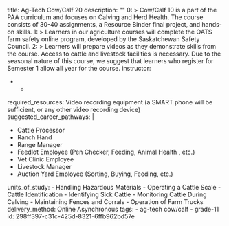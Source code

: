title: Ag-Tech Cow/Calf 20
description: ""
0: >
  Cow/Calf 10 is a part of the PAA curriculum and focuses on Calving and Herd Health. The course
  consists of 30-40 assignments, a Resource Binder final project, and hands-on skills.
1: >
  Learners in our agriculture courses will complete the OATS farm safety online program, developed by
  the Saskatchewan Safety Council.
2: >
  Learners will prepare videos as they demonstrate skills from the course. Access to cattle and
  livestock facilities is necessary. Due to the seasonal nature of this course, we suggest that
  learners who register for Semester 1 allow all year for the course.
instructor:
  - -
required_resources: Video recording equipment (a SMART phone will be sufficient, or any other video recording device)
suggested_career_pathways: |
  <ul>
  <li>Cattle Processor</li>
  <li>Ranch Hand</li>
  <li>Range Manager</li>
  <li>Feedlot Employee (Pen Checker, Feeding, Animal Health , etc.)</li>
  <li>Vet Clinic Employee</li>
  <li>Livestock Manager</li>
  <li>Auction Yard Employee (Sorting, Buying, Feeding, etc.)</li>
  </ul>
units_of_study:
  - Handling Hazardous Materials
  - Operating a Cattle Scale
  - Cattle Identification
  - Identifying Sick Cattle
  - Monitoring Cattle During Calving
  - Maintaining Fences and Corrals
  - Operation of Farm Trucks
delivery_method: Online Asynchronous
tags:
  - ag-tech cow/calf
  - grade-11
id: 298ff397-c31c-425d-8321-6ffb962bd57e
